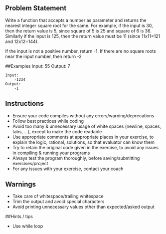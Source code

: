 ## Problem Statement
Write a function that accepts a number as parameter and returns the nearest integer square root for the same. For example, if the input is 30, then the return value is 5, since square of 5 is 25 and square of 6 is 36. Similarly if the input is 125, then the return value must be 11 (since 11x11=121 and 12x12=144).

If the input is not a positive number, return -1.
If there are no square roots near the input number, then return -2

##Examples
	Input:
		55
	Output:
		7

	Input:
		-1234
	Output:
		-1

## Instructions
- Ensure your code compiles without any errors/warning/deprecations 
- Follow best practices while coding
- Avoid too many & unnecessary usage of white spaces (newline, spaces, tabs, ...), except to make the code readable
- Use appropriate comments at appropriate places in your exercise, to explain the logic, rational, solutions, so that evaluator can know them  
- Try to retain the original code given in the exercise, to avoid any issues in compiling & running your programs
- Always test the program thoroughly, before saving/submitting exercises/project
- For any issues with your exercise, contact your coach


## Warnings
- Take care of whitespace/trailing whitespace
- Trim the output and avoid special characters
- Avoid printing unnecessary values other than expected/asked output

##Hints / tips
- Use while loop